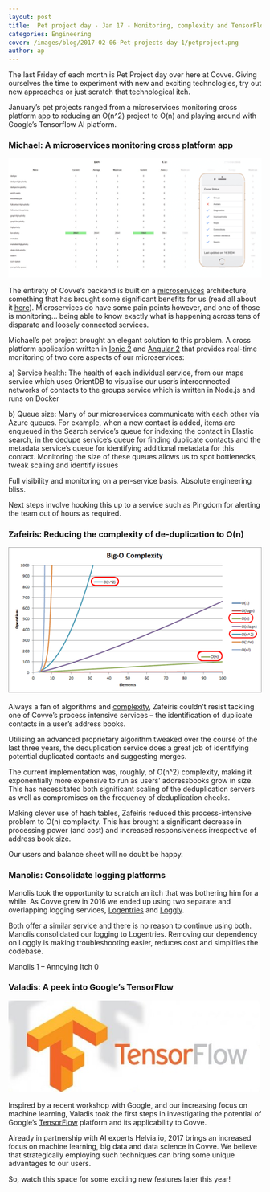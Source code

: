 ```yaml
---
layout: post
title:  Pet project day - Jan 17 - Monitoring, complexity and TensorFlow
categories: Engineering
cover: /images/blog/2017-02-06-Pet-projects-day-1/petproject.png
author: ap
---
```

The last Friday of each month is Pet Project day over here at Covve. Giving ourselves the time to experiment with new and exciting technologies, try out new approaches or just scratch that technological itch.

January’s pet projects ranged from a microservices monitoring cross platform app to reducing an O(n^2) project to O(n) and playing around with Google’s Tensorflow AI platform.
<!--more-->

### Michael: A microservices monitoring cross platform app

![MSMonitoring](/images/blog/2017-02-06-Pet-projects-day-1/msmonitoring.png)

The entirety of Covve’s backend is built on a [microservices][microservices] architecture, something that has brought some significant benefits for us (read all about it [here][msblogpost]). Microservices do have some pain points however, and one of those is monitoring… being able to know exactly what is happening across tens of disparate and loosely connected services.

Michael’s pet project brought an elegant solution to this problem. A cross platform application written in [Ionic 2][ionic2] and [Angular 2][angular2] that provides real-time monitoring of two core aspects of our microservices:

a)	Service health: The health of each individual service, from our maps service which uses OrientDB to visualise our user’s interconnected networks of contacts to the groups service which is written in Node.js and runs on Docker

b)	Queue size: Many of our microservices communicate with each other via Azure queues. For example, when a new contact is added, items are enqueued in the Search service’s queue for indexing the contact in Elastic search, in the dedupe service’s queue for finding duplicate contacts and the metadata service’s queue for identifying additional metadata for this contact. Monitoring the size of these queues allows us to spot bottlenecks, tweak scaling and identify issues

Full visibility and monitoring on a per-service basis. Absolute engineering bliss.

Next steps involve hooking this up to a service such as Pingdom for alerting the team out of hours as required.

### Zafeiris: Reducing the complexity of de-duplication to O(n)

![Complexity](/images/blog/2017-02-06-Pet-projects-day-1/complex.png)

Always a fan of algorithms and [complexity][complexity], Zafeiris couldn’t resist tackling one of Covve’s process intensive services – the identification of duplicate contacts in a user’s address books.

Utilising an advanced proprietary algorithm tweaked over the course of the last three years, the deduplication service does a great job of identifying potential duplicated contacts and suggesting merges.

The current implementation was, roughly, of O(n^2) complexity, making it exponentially more expensive to run as users’ addressbooks grow in size. This has necessitated both significant scaling of the deduplication servers as well as compromises on the frequency of deduplication checks.

Making clever use of hash tables, Zafeiris reduced this process-intensive problem to O(n) complexity. This has brought a significant decrease in processing power (and cost) and increased responsiveness irrespective of address book size.

Our users and balance sheet will no doubt be happy.

### Manolis: Consolidate logging platforms

Manolis took the opportunity to scratch an itch that was bothering him for a while. As Covve grew in 2016 we ended up using two separate and overlapping logging services, [Logentries][logentries] and [Loggly][loggly]. 

Both offer a similar service and there is no reason to continue using both. Manolis consolidated our logging to Logentries. Removing our dependency on Loggly is making troubleshooting easier, reduces cost and simplifies the codebase.

Manolis 1 – Annoying Itch 0

### Valadis: A peek into Google’s TensorFlow

![Tensorflow](/images/blog/2017-02-06-Pet-projects-day-1/tensorflow.jpg)

Inspired by a recent workshop with Google, and our increasing focus on machine learning, Valadis took the first steps in investigating the potential of Google’s [TensorFlow][tensor] platform and its applicability to Covve.

Already in partnership with AI experts Helvia.io, 2017 brings an increased focus on machine learning, big data and data science in Covve. We believe that strategically employing such techniques can bring some unique advantages to our users.

So, watch this space for some exciting new features later this year!


[microservices]: http://www.martinfowler.com/articles/microservices.html
[msblogpost]: http://inside.covve.com/Why-I-love-Microservices-(a-PMs-perspective)
[ionic2]: http://ionic.io/2
[angular2]: https://angular.io/
[complexity]: https://en.wikipedia.org/wiki/Computational_complexity_theory
[logentries]: http://logentries.com
[loggly]: http://loggly.com
[tensor]: https://www.tensorflow.org